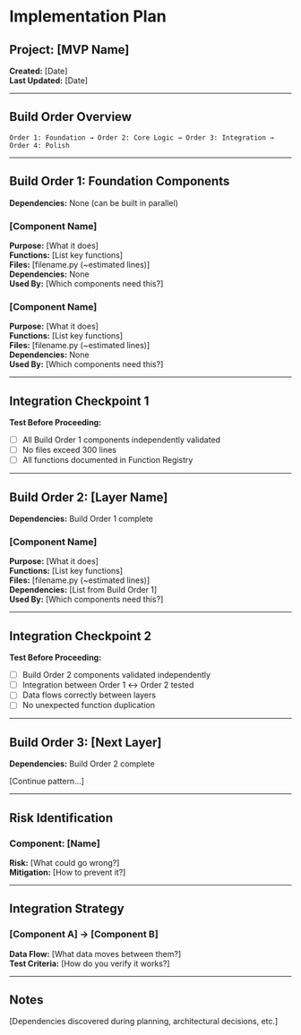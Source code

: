 # Implementation Plan

## Project: [MVP Name]
**Created:** [Date]  
**Last Updated:** [Date]

---

## Build Order Overview

```
Order 1: Foundation → Order 2: Core Logic → Order 3: Integration → Order 4: Polish
```

---

## Build Order 1: Foundation Components
**Dependencies:** None (can be built in parallel)

### [Component Name]
**Purpose:** [What it does]  
**Functions:** [List key functions]  
**Files:** [filename.py (~estimated lines)]  
**Dependencies:** None  
**Used By:** [Which components need this?]

### [Component Name]
**Purpose:** [What it does]  
**Functions:** [List key functions]  
**Files:** [filename.py (~estimated lines)]  
**Dependencies:** None  
**Used By:** [Which components need this?]

---

## Integration Checkpoint 1
**Test Before Proceeding:**
- [ ] All Build Order 1 components independently validated
- [ ] No files exceed 300 lines
- [ ] All functions documented in Function Registry

---

## Build Order 2: [Layer Name]
**Dependencies:** Build Order 1 complete

### [Component Name]
**Purpose:** [What it does]  
**Functions:** [List key functions]  
**Files:** [filename.py (~estimated lines)]  
**Dependencies:** [List from Build Order 1]  
**Used By:** [Which components need this?]

---

## Integration Checkpoint 2
**Test Before Proceeding:**
- [ ] Build Order 2 components validated independently
- [ ] Integration between Order 1 ↔ Order 2 tested
- [ ] Data flows correctly between layers
- [ ] No unexpected function duplication

---

## Build Order 3: [Next Layer]
**Dependencies:** Build Order 2 complete

[Continue pattern...]

---

## Risk Identification

### Component: [Name]
**Risk:** [What could go wrong?]  
**Mitigation:** [How to prevent it?]

---

## Integration Strategy

### [Component A] → [Component B]
**Data Flow:** [What data moves between them?]  
**Test Criteria:** [How do you verify it works?]

---

## Notes
[Dependencies discovered during planning, architectural decisions, etc.]
